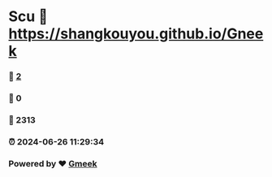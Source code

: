 # Scu :link: https://shangkouyou.github.io/Gneek 
### :page_facing_up: [2](https://shangkouyou.github.io/Gneek/tag.html) 
### :speech_balloon: 0 
### :hibiscus: 2313 
### :alarm_clock: 2024-06-26 11:29:34 
### Powered by :heart: [Gmeek](https://github.com/Meekdai/Gmeek)
